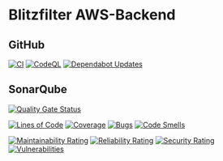 # Blitzfilter AWS-Backend

## GitHub

[![CI](https://github.com/blitzfilter/aws-backend/actions/workflows/cicd.yml/badge.svg)](https://github.com/blitzfilter/aws-backend/actions/workflows/cicd.yml)
[![CodeQL](https://github.com/blitzfilter/aws-backend/actions/workflows/github-code-scanning/codeql/badge.svg)](https://github.com/blitzfilter/aws-backend/actions/workflows/github-code-scanning/codeql)
[![Dependabot Updates](https://github.com/blitzfilter/aws-backend/actions/workflows/dependabot/dependabot-updates/badge.svg)](https://github.com/blitzfilter/aws-backend/actions/workflows/dependabot/dependabot-updates)

## SonarQube

[![Quality Gate Status](https://sonarcloud.io/api/project_badges/measure?project=blitzfilter_aws-backend&metric=alert_status)](https://sonarcloud.io/summary/new_code?id=blitzfilter_aws-backend)

[![Lines of Code](https://sonarcloud.io/api/project_badges/measure?project=blitzfilter_aws-backend&metric=ncloc)](https://sonarcloud.io/summary/new_code?id=blitzfilter_aws-backend)
[![Coverage](https://sonarcloud.io/api/project_badges/measure?project=blitzfilter_aws-backend&metric=coverage)](https://sonarcloud.io/summary/new_code?id=blitzfilter_aws-backend)
[![Bugs](https://sonarcloud.io/api/project_badges/measure?project=blitzfilter_aws-backend&metric=bugs)](https://sonarcloud.io/summary/new_code?id=blitzfilter_aws-backend)
[![Code Smells](https://sonarcloud.io/api/project_badges/measure?project=blitzfilter_aws-backend&metric=code_smells)](https://sonarcloud.io/summary/new_code?id=blitzfilter_aws-backend)

[![Maintainability Rating](https://sonarcloud.io/api/project_badges/measure?project=blitzfilter_aws-backend&metric=sqale_rating)](https://sonarcloud.io/summary/new_code?id=blitzfilter_aws-backend)
[![Reliability Rating](https://sonarcloud.io/api/project_badges/measure?project=blitzfilter_aws-backend&metric=reliability_rating)](https://sonarcloud.io/summary/new_code?id=blitzfilter_aws-backend)
[![Security Rating](https://sonarcloud.io/api/project_badges/measure?project=blitzfilter_aws-backend&metric=security_rating)](https://sonarcloud.io/summary/new_code?id=blitzfilter_aws-backend)
[![Vulnerabilities](https://sonarcloud.io/api/project_badges/measure?project=blitzfilter_aws-backend&metric=vulnerabilities)](https://sonarcloud.io/summary/new_code?id=blitzfilter_aws-backend)

